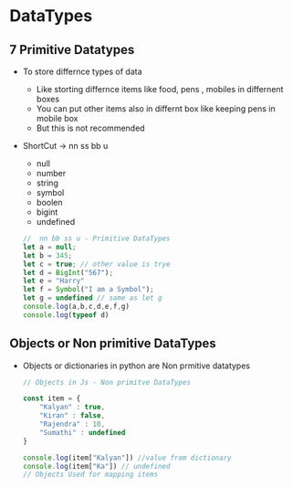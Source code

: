 # DataTypes

## 7 Primitive Datatypes
- To store differnce types of data
    - Like storting differnce items like food, pens , mobiles in differnent boxes
    - You can put other items also in differnt box like keeping pens in mobile box 
    - But this is not recommended
- ShortCut -> nn ss bb u
    - null
    - number
    - string
    - symbol
    - boolen
    - bigint
    - undefined
 
    ```js
    //  nn bb ss u - Primitive DataTypes
    let a = null;
    let b = 345;
    let c = true; // other value is trye
    let d = BigInt("567");
    let e = "Harry"
    let f = Symbol("I am a Symbol");
    let g = undefined // same as let g
    console.log(a,b,c,d,e,f,g)
    console.log(typeof d)
    ```
## Objects or Non primitive DataTypes

- Objects or dictionaries in python are Non prmitive datatypes
    ```js
    // Objects in Js - Non primitve DataTypes

    const item = {
        "Kalyan" : true,
        "Kiran" : false,
        "Rajendra" : 10,
        "Sumathi" : undefined
    }

    console.log(item["Kalyan"]) //value from dictionary
    console.log(item["Ka"]) // undefined
    // Objects Used for mapping items 
    ```